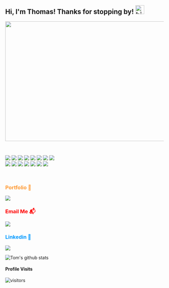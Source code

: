 ## Hi, I'm Thomas! Thanks for stopping by! <img src="https://user-images.githubusercontent.com/1303154/88677602-1635ba80-d120-11ea-84d8-d263ba5fc3c0.gif" width="28px" alt="hi">


<p><img src="assets/space.gif "height="380" width="600"></p>





<br><p>
<img src="https://img.shields.io/badge/html5%20-%23E34F26.svg?&style=for-the-badge&logo=html5&logoColor=white"/> 
<img src="https://img.shields.io/badge/css3%20-%231572B6.svg?&style=for-the-badge&logo=css3&logoColor=white"/> 
<img src="https://img.shields.io/badge/bootstrap%20-%23563D7C.svg?&style=for-the-badge&logo=bootstrap&logoColor=white"/> 
<img src="https://img.shields.io/badge/javascript%20-%8a6d3b.svg?&style=for-the-badge&logo=javascript&logoColor=%23F7DF1E"/> 
<img src="https://img.shields.io/badge/jquery%20-%230769AD.svg?&style=for-the-badge&logo=jquery&logoColor=white"/> 
<img src="https://img.shields.io/badge/node.js%20-%2343853D.svg?&style=for-the-badge&logo=node.js&logoColor=white"/>
<img src="https://img.shields.io/badge/mysql-%231572B6.svg?&style=for-the-badge&logo=mysql&logoColor=white"> 
<img src ="https://img.shields.io/badge/MongoDB-%234ea94b.svg?&style=for-the-badge&logo=mongodb&logoColor=white"/><br>
<img src="https://img.shields.io/badge/markdown-%23000000.svg?&style=for-the-badge&logo=markdown&logoColor=white"/>
<img src="https://img.shields.io/badge/express.js%20-%23404d59.svg?&style=for-the-badge"/> 
<img src="https://img.shields.io/badge/react%20-%2320232a.svg?&style=for-the-badge&logo=react&logoColor=%2361DAFB"/> 
<img src="https://img.shields.io/badge/Redux%20-%23dff98.svg?&style=for-the-badge&logo=redux&logoColor=white"/>
<img src="https://img.shields.io/badge/git%20-%23F05033.svg?&style=for-the-badge&logo=git&logoColor=white"/> 
<img src="https://img.shields.io/badge/github%20-%23121011.svg?&style=for-the-badge&logo=github&logoColor=white"/>
<img src="https://img.shields.io/badge/heroku%20-%23430098.svg?&style=for-the-badge&logo=heroku&logoColor=white"/>
</p>
<br>

### <p style="color:#FF9933;">Portfolio :necktie:</p>
<a href="https://thomasfallon.herokuapp.com/" target="_blank">
<img src="https://img.shields.io/badge/Portfolio-Tom's%20Portfolio-blue">
</a>

### <p style="color:#FF0000;">Email Me :mailbox_with_mail:</p>
<a href="https://TomFallon9@gmail.com">
<img src="https://img.shields.io/badge/Email-Tom's%20Email-red">
</a>

### <p style="color:#0099FF;">Linkedin :briefcase:</p>
<a href="https://www.linkedin.com/in/thomas-fallon9/" target="_blank">
<img src="https://img.shields.io/badge/LinkedIn-Tom's%20LinkedIn-blue">
</a>

<br>

![Tom's github stats](https://github-readme-stats.vercel.app/api?username=TomFallon9&show_icons=true&title_color=28ea80&text_color=f3f3f3&bg_color=094785)


#### Profile Visits 

![visitors](https://visitor-badge.glitch.me/badge?page_id=TomFallon9.TomFallon9)

